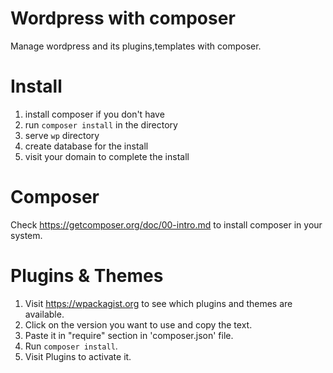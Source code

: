 # Wordpress with composer
Manage wordpress and its plugins,templates with composer.

# Install

1) install composer if you don't have
2) run `composer install` in the directory
3) serve `wp` directory
4) create database for the install
5) visit your domain to complete the install

# Composer
Check https://getcomposer.org/doc/00-intro.md to install composer in your system.

# Plugins & Themes
1) Visit https://wpackagist.org to see which plugins and themes are available.
2) Click on the version you want to use and copy the text.
3) Paste it in "require" section in 'composer.json' file.
4) Run `composer install`.
5) Visit Plugins to activate it.


